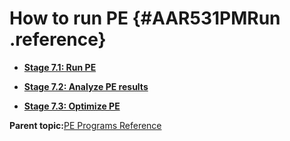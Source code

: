 # How to run PE {#AAR531PMRun .reference}

-   **[Stage 7.1: Run PE](../html/PETRun1PMXML.md)**  

-   **[Stage 7.2: Analyze PE results](../html/PETRun2AnalyzeResults.md)**  

-   **[Stage 7.3: Optimize PE](../html/PETRun3Optimize.md)**  


**Parent topic:**[PE Programs Reference](../html/AAR530PMProgRef.md)


